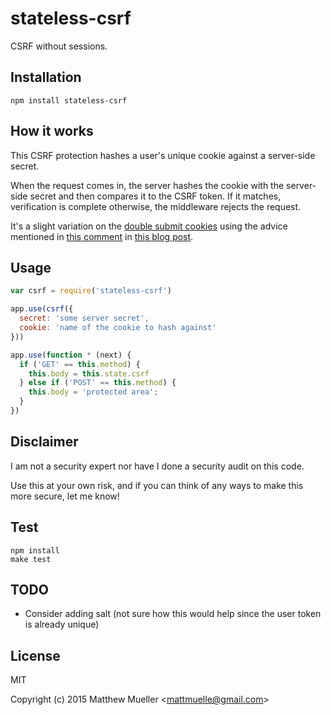 
# stateless-csrf

  CSRF without sessions.

## Installation

    npm install stateless-csrf

## How it works

  This CSRF protection hashes a user's unique cookie against a server-side secret.

  When the request comes in, the server hashes the cookie with the server-side
  secret and then compares it to the CSRF token. If it matches, verification is complete
  otherwise, the middleware rejects the request.

  It's a slight variation on the [double submit cookies](https://www.owasp.org/index.php/Cross-Site_Request_Forgery_(CSRF)_Prevention_Cheat_Sheet#Double_Submit_Cookies) using the advice
  mentioned in [this comment](http://discourse.codinghorror.com/t/preventing-csrf-and-xsrf-attacks/268/61) in [this blog post](http://blog.codinghorror.com/preventing-csrf-and-xsrf-attacks/).

## Usage

```js
var csrf = require('stateless-csrf')

app.use(csrf({
  secret: 'some server secret',
  cookie: 'name of the cookie to hash against'
}))

app.use(function * (next) {
  if ('GET' == this.method) {
    this.body = this.state.csrf
  } else if ('POST' == this.method) {
    this.body = 'protected area';
  }
})
```

## Disclaimer

  I am not a security expert nor have I done a security audit on this code.

  Use this at your own risk, and if you can think of any ways to make this more secure, let me know!

## Test

```
npm install
make test
```

## TODO

- Consider adding salt (not sure how this would help since the user token is already unique)

## License

MIT

Copyright (c) 2015 Matthew Mueller &lt;mattmuelle@gmail.com&gt;
